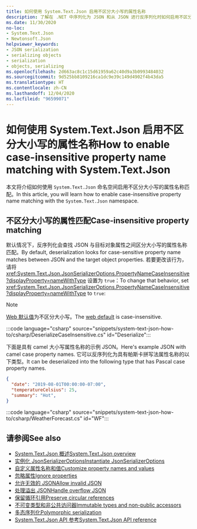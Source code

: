 ```yaml
---
title: 如何使用 System.Text.Json 启用不区分大小写的属性名称
description: 了解在 .NET 中序列化为 JSON 和从 JSON 进行反序列化时如何启用不区分大小写的属性名称匹配。
ms.date: 11/30/2020
no-loc:
- System.Text.Json
- Newtonsoft.Json
helpviewer_keywords:
- JSON serialization
- serializing objects
- serialization
- objects, serializing
ms.openlocfilehash: 2d663ac8c1c15d61959a62c40d9a3b0993484032
ms.sourcegitcommit: 9d525bb8109216ca1dc9e39c149d4902f4b43da5
ms.translationtype: HT
ms.contentlocale: zh-CN
ms.lasthandoff: 12/04/2020
ms.locfileid: "96599071"
---
```

# <a name="how-to-enable-case-insensitive-property-name-matching-with-no-locsystemtextjson"></a><span data-ttu-id="caa75-103">如何使用 System.Text.Json 启用不区分大小写的属性名称</span><span class="sxs-lookup"><span data-stu-id="caa75-103">How to enable case-insensitive property name matching with System.Text.Json</span></span>

<span data-ttu-id="caa75-104">本文将介绍如何使用 `System.Text.Json` 命名空间启用不区分大小写的属性名称匹配。</span><span class="sxs-lookup"><span data-stu-id="caa75-104">In this article, you will learn how to enable case-insensitive property name matching with the `System.Text.Json` namespace.</span></span>

## <a name="case-insensitive-property-matching"></a><span data-ttu-id="caa75-105">不区分大小写的属性匹配</span><span class="sxs-lookup"><span data-stu-id="caa75-105">Case-insensitive property matching</span></span>

<span data-ttu-id="caa75-106">默认情况下，反序列化会查找 JSON 与目标对象属性之间区分大小写的属性名称匹配。</span><span class="sxs-lookup"><span data-stu-id="caa75-106">By default, deserialization looks for case-sensitive property name matches between JSON and the target object properties.</span></span> <span data-ttu-id="caa75-107">若要更改该行为，请将 <xref:System.Text.Json.JsonSerializerOptions.PropertyNameCaseInsensitive?displayProperty=nameWithType> 设置为 `true`：</span><span class="sxs-lookup"><span data-stu-id="caa75-107">To change that behavior, set <xref:System.Text.Json.JsonSerializerOptions.PropertyNameCaseInsensitive?displayProperty=nameWithType> to `true`:</span></span>

> [!NOTE]
> <span data-ttu-id="caa75-108">[Web 默认值](system-text-json-configure-options.md#web-defaults-for-jsonserializeroptions)为不区分大小写。</span><span class="sxs-lookup"><span data-stu-id="caa75-108">The [web default](system-text-json-configure-options.md#web-defaults-for-jsonserializeroptions) is case-insensitive.</span></span>

:::code language="csharp" source="snippets/system-text-json-how-to/csharp/DeserializeCaseInsensitive.cs" id="Deserialize":::

<span data-ttu-id="caa75-109">下面是具有 camel 大小写属性名称的示例 JSON。</span><span class="sxs-lookup"><span data-stu-id="caa75-109">Here's example JSON with camel case property names.</span></span> <span data-ttu-id="caa75-110">它可以反序列化为具有帕斯卡拼写法属性名称的以下类型。</span><span class="sxs-lookup"><span data-stu-id="caa75-110">It can be deserialized into the following type that has Pascal case property names.</span></span>

```json
{
  "date": "2019-08-01T00:00:00-07:00",
  "temperatureCelsius": 25,
  "summary": "Hot",
}
```

:::code language="csharp" source="snippets/system-text-json-how-to/csharp/WeatherForecast.cs" id="WF":::

## <a name="see-also"></a><span data-ttu-id="caa75-111">请参阅</span><span class="sxs-lookup"><span data-stu-id="caa75-111">See also</span></span>

* [<span data-ttu-id="caa75-112">System.Text.Json 概述</span><span class="sxs-lookup"><span data-stu-id="caa75-112">System.Text.Json overview</span></span>](system-text-json-overview.md)
* [<span data-ttu-id="caa75-113">实例化 JsonSerializerOptions</span><span class="sxs-lookup"><span data-stu-id="caa75-113">Instantiate JsonSerializerOptions</span></span>](system-text-json-configure-options.md)
* [<span data-ttu-id="caa75-114">自定义属性名称和值</span><span class="sxs-lookup"><span data-stu-id="caa75-114">Customize property names and values</span></span>](system-text-json-customize-properties.md)
* [<span data-ttu-id="caa75-115">忽略属性</span><span class="sxs-lookup"><span data-stu-id="caa75-115">Ignore properties</span></span>](system-text-json-ignore-properties.md)
* [<span data-ttu-id="caa75-116">允许无效的 JSON</span><span class="sxs-lookup"><span data-stu-id="caa75-116">Allow invalid JSON</span></span>](system-text-json-invalid-json.md)
* [<span data-ttu-id="caa75-117">处理溢出 JSON</span><span class="sxs-lookup"><span data-stu-id="caa75-117">Handle overflow JSON</span></span>](system-text-json-handle-overflow.md)
* [<span data-ttu-id="caa75-118">保留循环引用</span><span class="sxs-lookup"><span data-stu-id="caa75-118">Preserve circular references</span></span>](system-text-json-preserve-references.md)
* [<span data-ttu-id="caa75-119">不可变类型和非公共访问器</span><span class="sxs-lookup"><span data-stu-id="caa75-119">Immutable types and non-public accessors</span></span>](system-text-json-immutability.md)
* [<span data-ttu-id="caa75-120">多态序列化</span><span class="sxs-lookup"><span data-stu-id="caa75-120">Polymorphic serialization</span></span>](system-text-json-polymorphism.md)
* <span data-ttu-id="caa75-121">[System.Text.Json API 参考](xref:System.Text.Json)</span><span class="sxs-lookup"><span data-stu-id="caa75-121">[System.Text.Json API reference](xref:System.Text.Json)</span></span>
